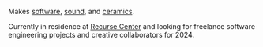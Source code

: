 Makes [software](/more/#software), [sound](/more/#sound), and [ceramics](/more/#ceramics).

Currently in residence at [Recurse Center](https://www.recurse.com/) and looking for freelance software engineering projects and creative collaborators for 2024.

<!-- <img src="https://reubenson-portfolio.s3.us-east-1.amazonaws.com/assets/frogmail.gif" alt="animated gif of a frog retrieving the mail" class="mail-gif" /> -->
<!-- gif courtesy of https://frogina.tripod.com -->